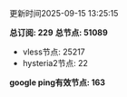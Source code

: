 更新时间2025-09-15 13:25:15

**总订阅: 229**
**总节点: 51089**
- vless节点: 25217
- hysteria2节点: 22

**google ping有效节点: 163**
